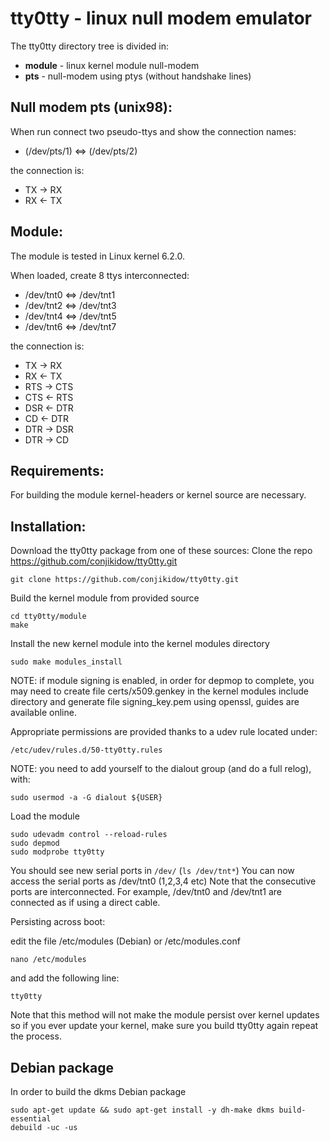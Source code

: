 # tty0tty - linux null modem emulator

  The tty0tty directory tree is divided in:

  - **module** - linux kernel module null-modem
  - **pts** - null-modem using ptys (without handshake lines)


## Null modem pts (unix98):

  When run connect two pseudo-ttys and show the connection names:

  - (/dev/pts/1) <=> (/dev/pts/2)

  the connection is:

  - TX -> RX
  - RX <- TX


## Module:

  The module is tested in Linux kernel 6.2.0.

  When loaded, create 8 ttys interconnected:

  - /dev/tnt0  <=>  /dev/tnt1
  - /dev/tnt2  <=>  /dev/tnt3
  - /dev/tnt4  <=>  /dev/tnt5
  - /dev/tnt6  <=>  /dev/tnt7

  the connection is:

  - TX   ->  RX
  - RX   <-  TX
  - RTS  ->  CTS
  - CTS  <-  RTS
  - DSR  <-  DTR
  - CD   <-  DTR
  - DTR  ->  DSR
  - DTR  ->  CD


## Requirements:

  For building the module kernel-headers or kernel source are necessary.


## Installation:

  Download the tty0tty package from one of these sources:
  Clone the repo https://github.com/conjikidow/tty0tty.git

  ```
  git clone https://github.com/conjikidow/tty0tty.git
  ```

  Build the kernel module from provided source

  ```
  cd tty0tty/module
  make
  ```

  Install the new kernel module into the kernel modules directory

  ```
  sudo make modules_install
  ```

  NOTE: if module signing is enabled, in order for depmop to complete, you may
  need to create file certs/x509.genkey in the kernel modules include directory
  and generate file signing_key.pem using openssl, guides are available online.

  Appropriate permissions are provided thanks to a udev rule located under:

  ```
  /etc/udev/rules.d/50-tty0tty.rules
  ```

  NOTE: you need to add yourself to the dialout group (and do a full relog), with:

  ```
  sudo usermod -a -G dialout ${USER}
  ```

  Load the module

  ```
  sudo udevadm control --reload-rules
  sudo depmod
  sudo modprobe tty0tty
  ```

  You should see new serial ports in ```/dev/``` (```ls /dev/tnt*```)
  You can now access the serial ports as /dev/tnt0 (1,2,3,4 etc) Note that the consecutive ports are interconnected. For example, /dev/tnt0 and /dev/tnt1 are connected as if using a direct cable.

  Persisting across boot:

  edit the file /etc/modules (Debian) or /etc/modules.conf

  ```
  nano /etc/modules
  ```
  and add the following line:

  ```
  tty0tty
  ```

  Note that this method will not make the module persist over kernel updates so if you ever update your kernel, make sure you build tty0tty again repeat the process.


## Debian package

  In order to build the dkms Debian package

  ```
  sudo apt-get update && sudo apt-get install -y dh-make dkms build-essential
  debuild -uc -us
  ```
